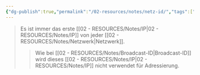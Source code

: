 ```yaml
---
{"dg-publish":true,"permalink":"/02-resources/notes/netz-id/","tags":["netzwerk/ip"],"noteIcon":"","updated":"2024-10-17T20:37:29.000+02:00"}
---
```


>Es ist immer das erste [[02 - RESOURCES/Notes/IP\|02 - RESOURCES/Notes/IP]] von jeder [[02 - RESOURCES/Notes/Netzwerk\|Netzwerk]].
>>Wie bei [[02 - RESOURCES/Notes/Broadcast-ID\|Broadcast-ID]]  wird dieses [[02 - RESOURCES/Notes/IP\|02 - RESOURCES/Notes/IP]] nicht verwendet für Adressierung.

